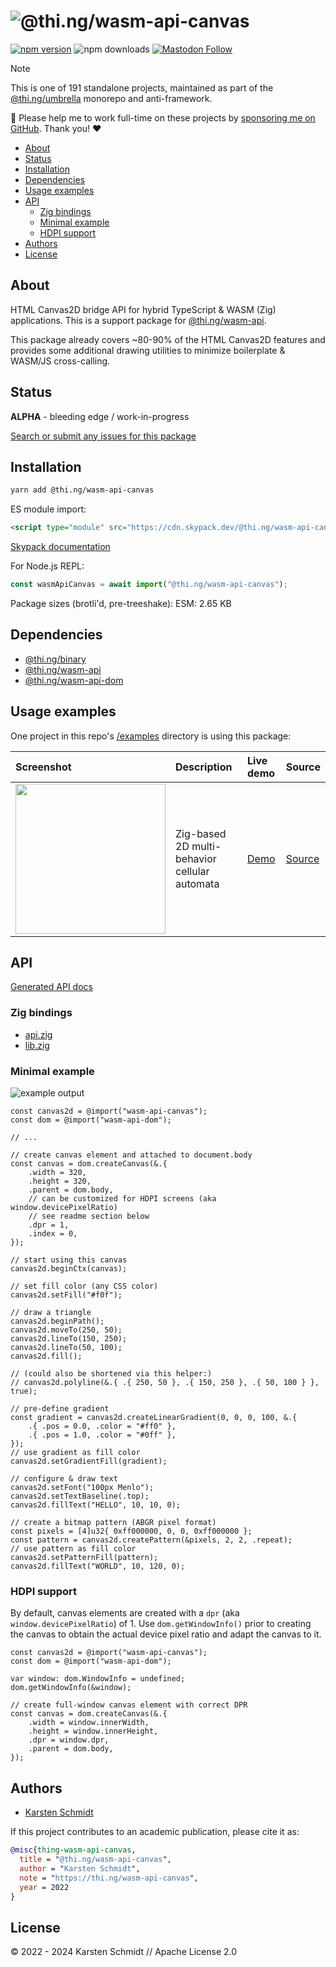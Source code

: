 <!-- This file is generated - DO NOT EDIT! -->
<!-- Please see: https://github.com/thi-ng/umbrella/blob/develop/CONTRIBUTING.md#changes-to-readme-files -->
# ![@thi.ng/wasm-api-canvas](https://media.thi.ng/umbrella/banners-20230807/thing-wasm-api-canvas.svg?27350224)

[![npm version](https://img.shields.io/npm/v/@thi.ng/wasm-api-canvas.svg)](https://www.npmjs.com/package/@thi.ng/wasm-api-canvas)
![npm downloads](https://img.shields.io/npm/dm/@thi.ng/wasm-api-canvas.svg)
[![Mastodon Follow](https://img.shields.io/mastodon/follow/109331703950160316?domain=https%3A%2F%2Fmastodon.thi.ng&style=social)](https://mastodon.thi.ng/@toxi)

> [!NOTE]
> This is one of 191 standalone projects, maintained as part
> of the [@thi.ng/umbrella](https://github.com/thi-ng/umbrella/) monorepo
> and anti-framework.
>
> 🚀 Please help me to work full-time on these projects by [sponsoring me on
> GitHub](https://github.com/sponsors/postspectacular). Thank you! ❤️

- [About](#about)
- [Status](#status)
- [Installation](#installation)
- [Dependencies](#dependencies)
- [Usage examples](#usage-examples)
- [API](#api)
  - [Zig bindings](#zig-bindings)
  - [Minimal example](#minimal-example)
  - [HDPI support](#hdpi-support)
- [Authors](#authors)
- [License](#license)

## About

HTML Canvas2D bridge API for hybrid TypeScript & WASM (Zig) applications. This is a support package for [@thi.ng/wasm-api](https://github.com/thi-ng/umbrella/tree/develop/packages/wasm-api).

This package already covers ~80-90% of the HTML Canvas2D features and provides
some additional drawing utilities to minimize boilerplate & WASM/JS cross-calling.

## Status

**ALPHA** - bleeding edge / work-in-progress

[Search or submit any issues for this package](https://github.com/thi-ng/umbrella/issues?q=%5Bwasm-api-canvas%5D+in%3Atitle)

## Installation

```bash
yarn add @thi.ng/wasm-api-canvas
```

ES module import:

```html
<script type="module" src="https://cdn.skypack.dev/@thi.ng/wasm-api-canvas"></script>
```

[Skypack documentation](https://docs.skypack.dev/)

For Node.js REPL:

```js
const wasmApiCanvas = await import("@thi.ng/wasm-api-canvas");
```

Package sizes (brotli'd, pre-treeshake): ESM: 2.65 KB

## Dependencies

- [@thi.ng/binary](https://github.com/thi-ng/umbrella/tree/develop/packages/binary)
- [@thi.ng/wasm-api](https://github.com/thi-ng/umbrella/tree/develop/packages/wasm-api)
- [@thi.ng/wasm-api-dom](https://github.com/thi-ng/umbrella/tree/develop/packages/wasm-api-dom)

## Usage examples

One project in this repo's
[/examples](https://github.com/thi-ng/umbrella/tree/develop/examples)
directory is using this package:

| Screenshot                                                                                                          | Description                                   | Live demo                                          | Source                                                                          |
|:--------------------------------------------------------------------------------------------------------------------|:----------------------------------------------|:---------------------------------------------------|:--------------------------------------------------------------------------------|
| <img src="https://raw.githubusercontent.com/thi-ng/umbrella/develop/assets/examples/zig-cellular.jpg" width="240"/> | Zig-based 2D multi-behavior cellular automata | [Demo](https://demo.thi.ng/umbrella/zig-cellular/) | [Source](https://github.com/thi-ng/umbrella/tree/develop/examples/zig-cellular) |

## API

[Generated API docs](https://docs.thi.ng/umbrella/wasm-api-canvas/)

### Zig bindings

- [api.zig](https://github.com/thi-ng/umbrella/blob/develop/packages/wasm-api-canvas/zig/api.zig)
- [lib.zig](https://github.com/thi-ng/umbrella/blob/develop/packages/wasm-api-canvas/zig/lib.zig)

### Minimal example

![example output](https://raw.githubusercontent.com/thi-ng/umbrella/develop/assets/wasm-api-canvas/readme.png)

```zig
const canvas2d = @import("wasm-api-canvas");
const dom = @import("wasm-api-dom");

// ...

// create canvas element and attached to document.body
const canvas = dom.createCanvas(&.{
    .width = 320,
    .height = 320,
    .parent = dom.body,
    // can be customized for HDPI screens (aka window.devicePixelRatio)
    // see readme section below
    .dpr = 1,
    .index = 0,
});

// start using this canvas
canvas2d.beginCtx(canvas);

// set fill color (any CSS color)
canvas2d.setFill("#f0f");

// draw a triangle
canvas2d.beginPath();
canvas2d.moveTo(250, 50);
canvas2d.lineTo(150, 250);
canvas2d.lineTo(50, 100);
canvas2d.fill();

// (could also be shortened via this helper:)
// canvas2d.polyline(&.{ .{ 250, 50 }, .{ 150, 250 }, .{ 50, 100 } }, true);

// pre-define gradient
const gradient = canvas2d.createLinearGradient(0, 0, 0, 100, &.{
    .{ .pos = 0.0, .color = "#ff0" },
    .{ .pos = 1.0, .color = "#0ff" },
});
// use gradient as fill color
canvas2d.setGradientFill(gradient);

// configure & draw text
canvas2d.setFont("100px Menlo");
canvas2d.setTextBaseline(.top);
canvas2d.fillText("HELLO", 10, 10, 0);

// create a bitmap pattern (ABGR pixel format)
const pixels = [4]u32{ 0xff000000, 0, 0, 0xff000000 };
const pattern = canvas2d.createPattern(&pixels, 2, 2, .repeat);
// use pattern as fill color
canvas2d.setPatternFill(pattern);
canvas2d.fillText("WORLD", 10, 120, 0);
```

### HDPI support

By default, canvas elements are created with a `dpr` (aka
`window.devicePixelRatio`) of 1. Use `dom.getWindowInfo()` prior to creating the
canvas to obtain the actual device pixel ratio and adapt the canvas to it.

```zig
const canvas2d = @import("wasm-api-canvas");
const dom = @import("wasm-api-dom");

var window: dom.WindowInfo = undefined;
dom.getWindowInfo(&window);

// create full-window canvas element with correct DPR
const canvas = dom.createCanvas(&.{
    .width = window.innerWidth,
    .height = window.innerHeight,
    .dpr = window.dpr,
    .parent = dom.body,
});
```

## Authors

- [Karsten Schmidt](https://thi.ng)

If this project contributes to an academic publication, please cite it as:

```bibtex
@misc{thing-wasm-api-canvas,
  title = "@thi.ng/wasm-api-canvas",
  author = "Karsten Schmidt",
  note = "https://thi.ng/wasm-api-canvas",
  year = 2022
}
```

## License

&copy; 2022 - 2024 Karsten Schmidt // Apache License 2.0

